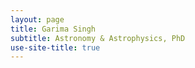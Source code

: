```yaml
---
layout: page
title: Garima Singh
subtitle: Astronomy & Astrophysics, PhD
use-site-title: true
---
```

